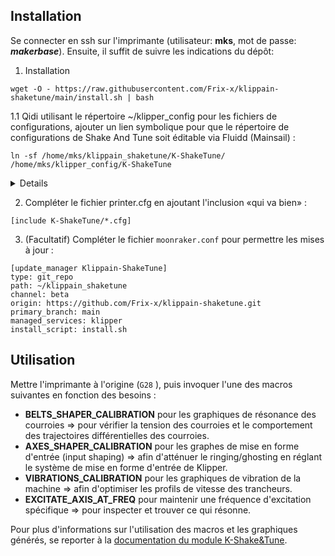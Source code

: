 ## Installation

Se connecter en ssh sur l'imprimante (utilisateur: **mks**, mot de passe: ***makerbase***). Ensuite, il suffit de suivre les indications du dépôt:

1. Installation

```
wget -O - https://raw.githubusercontent.com/Frix-x/klippain-shaketune/main/install.sh | bash
```

1.1 Qidi utilisant le répertoire ~/klipper_config pour les fichiers de configurations, ajouter un lien symbolique pour que le répertoire
de configurations de Shake And Tune soit éditable via Fluidd (Mainsail) :

```
ln -sf /home/mks/klippain_shaketune/K-ShakeTune/ /home/mks/klipper_config/K-ShakeTune
```

<details>

```
mks@mkspi:~$ wget -O - https://raw.githubusercontent.com/Frix-x/klippain-shaketune/main/install.sh | bash
--2023-11-28 17:17:05--  https://raw.githubusercontent.com/Frix-x/klippain-shaketune/main/install.sh
Resolving raw.githubusercontent.com (raw.githubusercontent.com)... 185.199.108.133, 185.199.109.133, 185.199.110.133, ...
Connecting to raw.githubusercontent.com (raw.githubusercontent.com)|185.199.108.133|:443... connected.
HTTP request sent, awaiting response... 200 OK
Length: 2685 (2.6K) [text/plain]
Saving to: ‘STDOUT’

-                                  100%[=============================================================>]   2.62K  --.-KB/s    in 0s

2023-11-28 17:17:05 (13.8 MB/s) - written to stdout [2685/2685]


=============================================
- Klippain Shake&Tune module install script -
=============================================

[PRE-CHECK] Klipper service found! Continuing...

[DOWNLOAD] Downloading Klippain Shake&Tune module repository...
Cloning into 'klippain_shaketune'...
remote: Enumerating objects: 258, done.
remote: Counting objects: 100% (31/31), done.
remote: Compressing objects: 100% (28/28), done.
remote: Total 258 (delta 9), reused 8 (delta 3), pack-reused 227
Receiving objects: 100% (258/258), 20.87 MiB | 1.60 MiB/s, done.
Resolving deltas: 100% (103/103), done.
[DOWNLOAD] Download complete!

[INSTALL] Linking scripts to your config directory...
[INSTALL] gcode_shell_command.py Klipper extension is already installed. Continuing...

[POST-INSTALL] Restarting Klipper...
mks@mkspi:~$

```
  
</details>

2. Compléter le fichier printer.cfg en ajoutant l'inclusion «qui va bien» :

```
[include K-ShakeTune/*.cfg]
```

3. (Facultatif) Compléter le fichier `moonraker.conf` pour permettre les mises à jour :

```
[update_manager Klippain-ShakeTune]
type: git_repo
path: ~/klippain_shaketune
channel: beta
origin: https://github.com/Frix-x/klippain-shaketune.git
primary_branch: main
managed_services: klipper
install_script: install.sh
```

## Utilisation

Mettre l'imprimante à l'origine (`G28` ), puis invoquer l'une des macros suivantes en fonction des besoins :

- **BELTS_SHAPER_CALIBRATION**
  pour les graphiques de résonance des courroies
  => pour vérifier la tension des courroies et le comportement des trajectoires différentielles des courroies.
- **AXES_SHAPER_CALIBRATION**
  pour les graphes de mise en forme d'entrée (input shaping)
  => afin d'atténuer le ringing/ghosting en réglant le système de mise en forme d'entrée de Klipper.
- **VIBRATIONS_CALIBRATION**
  pour les graphiques de vibration de la machine
  => afin d'optimiser les profils de vitesse des trancheurs.
- **EXCITATE_AXIS_AT_FREQ**
  pour maintenir une fréquence d'excitation spécifique
  => pour inspecter et trouver ce qui résonne.

Pour plus d'informations sur l'utilisation des macros et les graphiques générés, se reporter à la [documentation du module K-Shake&Tune](https://github.com/Frix-x/klippain-shaketune/tree/main/docs).
